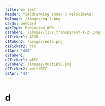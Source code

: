 ```yaml
---
title: bm-test
header: YieldFarming Index x Velocimeter
bgImage: /images/bg-1.png
cards: oneCard
aprType: Projected APR
c1Token1: /images/l1v2_transparent-1-2-.png
c1Ticker1: ATOM
c1Token2: /images/note.png
c1Ticker2: YFX
c1Apr: "450"
c2Token1:
c2Ticker1: wBTC
c2Token2: /images/multiBTC.png
c2Ticker2: multiBTC
c2Apr: "43"
---
```


# d
